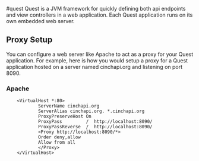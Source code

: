 #quest
Quest is a JVM framework for quickly defining both api endpoints and view controllers in a web application. Each Quest application runs on its own embedded web server.

## Proxy Setup
You can configure a web server like Apache to act as a proxy for your Quest application. For example, here is how you would setup a proxy for a Quest application hosted on a server named cinchapi.org and listening on port 8090. 

### Apache

        <VirtualHost *:80>
                ServerName cinchapi.org
                ServerAlias cinchapi.org. *.cinchapi.org
                ProxyPreserveHost On
                ProxyPass         /  http://localhost:8090/
                ProxyPassReverse  /  http://localhost:8090/
                <Proxy http://localhost:8090/*>
                Order deny,allow
                Allow from all
                </Proxy>
        </VirtualHost>

